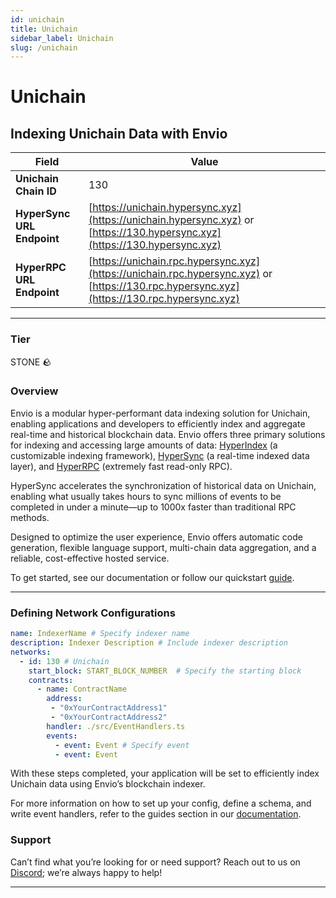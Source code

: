 ```yaml
---
id: unichain
title: Unichain
sidebar_label: Unichain
slug: /unichain
---
```


# Unichain

## Indexing Unichain Data with Envio

| **Field**                     | **Value**                                                                                          |
|-------------------------------|----------------------------------------------------------------------------------------------------|
| **Unichain Chain ID**     | 130                                                                                            |
| **HyperSync URL Endpoint**    | [https://unichain.hypersync.xyz](https://unichain.hypersync.xyz) or [https://130.hypersync.xyz](https://130.hypersync.xyz) |
| **HyperRPC URL Endpoint**     | [https://unichain.rpc.hypersync.xyz](https://unichain.rpc.hypersync.xyz) or [https://130.rpc.hypersync.xyz](https://130.rpc.hypersync.xyz) |

---

### Tier

STONE 🪨

### Overview

Envio is a modular hyper-performant data indexing solution for Unichain, enabling applications and developers to efficiently index and aggregate real-time and historical blockchain data. Envio offers three primary solutions for indexing and accessing large amounts of data: [HyperIndex](/docs/HyperIndex/overview) (a customizable indexing framework), [HyperSync](/docs/HyperSync/overview) (a real-time indexed data layer), and [HyperRPC](/docs/HyperRPC/overview-hyperrpc) (extremely fast read-only RPC).

HyperSync accelerates the synchronization of historical data on Unichain, enabling what usually takes hours to sync millions of events to be completed in under a minute—up to 1000x faster than traditional RPC methods.

Designed to optimize the user experience, Envio offers automatic code generation, flexible language support, multi-chain data aggregation, and a reliable, cost-effective hosted service.

To get started, see our documentation or follow our quickstart [guide](/docs/HyperIndex/contract-import).

---

### Defining Network Configurations

```yaml
name: IndexerName # Specify indexer name
description: Indexer Description # Include indexer description
networks:
  - id: 130 # Unichain  
    start_block: START_BLOCK_NUMBER  # Specify the starting block
    contracts:
      - name: ContractName
        address:
         - "0xYourContractAddress1"
         - "0xYourContractAddress2"
        handler: ./src/EventHandlers.ts
        events:
          - event: Event # Specify event
          - event: Event
```

With these steps completed, your application will be set to efficiently index Unichain data using Envio’s blockchain indexer.

For more information on how to set up your config, define a schema, and write event handlers, refer to the guides section in our [documentation](/docs/HyperIndex/configuration-file).

### Support

Can’t find what you’re looking for or need support? Reach out to us on [Discord](https://discord.com/invite/Q9qt8gZ2fX); we’re always happy to help!

---
